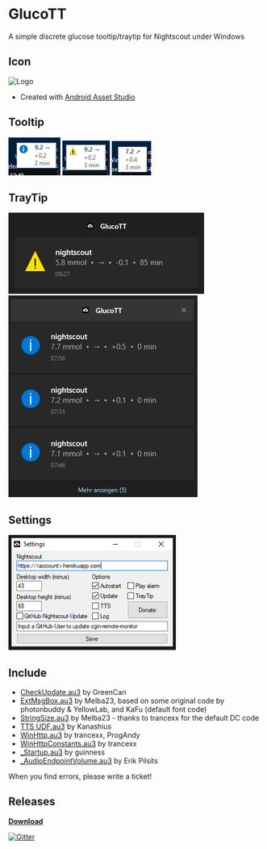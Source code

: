 # GlucoTT
A simple discrete glucose tooltip/traytip for Nightscout under Windows

## Icon
![Logo](https://raw.githubusercontent.com/Matze1985/GlucoTT/master/Icon.ico)
* Created with <a href="http://romannurik.github.io/AndroidAssetStudio/icons-launcher.html" target="_blank">Android Asset Studio</a>

## Tooltip
![Example 1](https://github.com/Matze1985/GlucoTT/blob/master/Screenshots/Example_1.PNG) ![Example 2](https://github.com/Matze1985/GlucoTT/blob/master/Screenshots/Example_2.PNG) ![Example 3](https://github.com/Matze1985/GlucoTT/blob/master/Screenshots/Example_3.PNG)

## TrayTip
![Example 7](https://github.com/Matze1985/GlucoTT/raw/master/Screenshots/Example_7.png)![Example 8](https://github.com/Matze1985/GlucoTT/raw/master/Screenshots/Example_8.png)

## Settings
![Example 4](https://github.com/Matze1985/GlucoTT/blob/master/Screenshots/Example_4.PNG)

## Include
* [CheckUpdate.au3](https://www.autoitscript.com/forum/topic/162107-checkupdate-autoupdate-a-running-script-or-exe-over-the-web/) by GreenCan
* [ExtMsgBox.au3](http://www.autoitscript.com/forum/index.php?showtopic=109096) by Melba23, based on some original code by photonbuddy & YellowLab, and KaFu (default font code)
* [StringSize.au3](http://www.autoitscript.com/forum/index.php?showtopic=109096) by Melba23 - thanks to trancexx for the default DC code
* [TTS UDF.au3](http://www.autoitscript.com/forum/index.php?showtopic=173934) by Kanashius
* [WinHttp.au3](http://www.autoitscript.com/forum/index.php?showtopic=84133) by trancexx, ProgAndy
* [WinHttpConstants.au3](http://www.autoitscript.com/forum/index.php?showtopic=84133) by trancexx
* [_Startup.au3](https://www.autoitscript.com/forum/topic/124508-_startup-create-startup-entries-in-the-startup-folder-or-registry/) by guinness
* [_AudioEndpointVolume.au3](https://www.autoitscript.com/forum/topic/84834-control-vista-master-volume/) by Erik Pilsits

When you find errors, please write a ticket!

## Releases
[**Download**](https://github.com/Matze1985/GlucoTT/releases)

[![Gitter](https://badges.gitter.im/Matze1985/GlucoTT.svg)](https://gitter.im/Matze1985/GlucoTT?utm_source=badge&utm_medium=badge&utm_campaign=pr-badge)